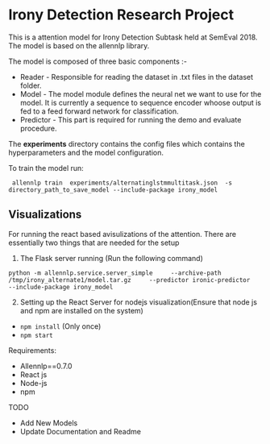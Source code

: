 # Irony Detection Research Project

This is a attention  model for Irony Detection Subtask held at SemEval 2018. The model is based on the allennlp library.

The model is composed of three basic components :-
* Reader - Responsible for reading the dataset in .txt files in the dataset folder.
* Model - The model module defines the neural net we want to use for the model. It is currently a sequence to sequence encoder whoose output is fed to a feed forward network for classification.
* Predictor - This part is required for running the demo and evaluate procedure.

The **experiments** directory contains the config files which contains the hyperparameters and the model configuration.

To train the model run:

``` allennlp train  experiments/alternatinglstmmultitask.json  -s directory_path_to_save_model --include-package irony_model```


## Visualizations
For running the react based avisulizations of the attention. There are essentially two things that are needed for the setup

1) The Flask server running (Run the following command)

``` python -m allennlp.service.server_simple     --archive-path /tmp/irony_alternate1/model.tar.gz     --predictor ironic-predictor     --include-package irony_model ```

2) Setting up the React Server for nodejs visualization(Ensure that node js and npm are installed on the system)
* ```npm install``` (Only once)
* ```npm start```


Requirements:
* Allennlp==0.7.0
* React js
* Node-js
* npm

TODO
* Add New Models
* Update Documentation and Readme



